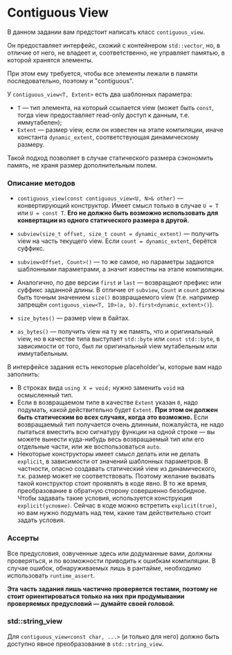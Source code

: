 # Contiguous View

В данном задании вам предстоит написать класс `contiguous_view`.

Он предоставляет интерфейс, схожий с контейнером `std::vector`, но, в отличие
от него, не владеет и, соответственно, не управляет памятью, в которой хранятся
элементы.

При этом ему требуется, чтобы все элементы лежали в памяти последовательно,
поэтому и "contiguous".

У `contiguous_view<T, Extent>` есть два шаблонных параметра:

- `T` &mdash; тип элемента, на который ссылается view (может быть `const`, тогда
  view предоставляет read-only доступ к данным, т.е. иммутабелен);
- `Extent` &mdash; размер view, если он известен на этапе компиляции, иначе
  константа `dynamic_extent`, соответствующая динамическому размеру.

Такой подход позволяет в случае статического размера сэкономить память, не храня
размер дополнительным полем.

### Описание методов

- `contiguous_view(const contiguous_view<U, N>& other)` &mdash; конвертирующий
  конструктор. Имеет смысл только в случае `U = T` или `U = const T`. **Его не
  должно быть возможно использовать для конвертации из одного статического
  размера в другой.**

- `subview(size_t offset, size_t count = dynamic_extent)` &mdash; получить view
  на часть текущего view. Если `count = dynamic_extent`, берётся суффикс.

- `subview<Offset, Count>()` &mdash; то же самое, но параметры задаются
  шаблонными параметрами, а значит известны на этапе компиляции.

- Аналогично, по две версии `first` и `last` &mdash; возвращают префикс или
  суффикс заданной длины. В отличие от `subview`, `Count` и `count` должны быть
  точным значением `size()` возвращаемого view (т.е. например запрещён
  `contiguous_view<T, 10>(a, b).first<dynamic_extent>()`).

- `size_bytes()` &mdash; размер view в байтах.

- `as_bytes()` &mdash; получить view на ту же память, что и оригинальный view,
  но в качестве типа выступает `std::byte` или `const std::byte`, в зависимости
  от того, был ли оригинальный view мутабельным или иммутабельным.

В интерфейсе задания есть некоторые placeholder'ы, которые вам надо заполнить:

- В строках вида `using X = void;` нужно заменить `void` на осмысленный тип.
- Если в возвращаемом типе в качестве `Extent` указан `0`, надо подумать, какой
  действительно будет `Extent`. **При этом он должен быть статическим во всех
  случаях, когда это возможно.** Если возвращаемый тип получается очень длинным,
  пожалуйста, не надо пытаться вместить всю сигнатуру функции на одной строке
  &mdash; вы можете вынести куда-нибудь весь возвращаемый тип или его отдельные
  части, или же воспользоваться `auto`.
- Некоторые конструкторы имеет смысл делать или не делать `explicit`, в
  зависимости от значений шаблонных параметров. В частности, опасно создавать
  статический view из динамического, т.к. размер может не соответствовать.
  Поэтому желание вызвать такой конструктор стоит проявлять в коде явно. В то же
  время, преобразование в обратную сторону совершенно безобидное. Чтобы задавать
  такие условия, используется конструкция `explicit(условие)`. Сейчас в коде
  можно встретить `explicit(true)`, но вам нужно подумать над тем, какие там
  действительно стоит задать условия.

### Ассерты

Все предусловия, озвученные здесь или додуманные вами, должны проверяться, и
по возможности приводить к ошибкам компиляции. В случае ошибок, обнаруживаемых
лишь в рантайме, необходимо использовать `runtime_assert`.

**Эта часть задания лишь частично проверяется тестами, поэтому не стоит ориентироваться только на них при продумывании проверяемых предусловий &mdash; думайте своей головой.**

### std::string_view

Для `contiguous_view<const char, ...>` (и только для него) должно быть доступно явное преобразование в `std::string_view`.
